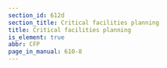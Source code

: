 ```yaml
---
section_id: 612d
section_title: Critical facilities planning
title: Critical facilities planning
is_element: true
abbr: CFP
page_in_manual: 610-8
---
```


